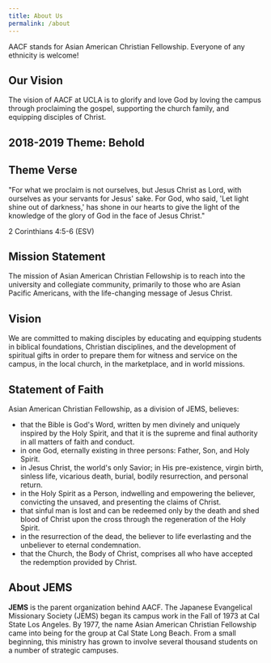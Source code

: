 ```yaml
---
title: About Us
permalink: /about
---
```


AACF stands for Asian American Christian Fellowship. Everyone of any ethnicity is welcome!

## Our Vision

The vision of AACF at UCLA is to glorify and love God by loving the campus through proclaiming the gospel, supporting the church family, and equipping disciples of Christ.

## 2018-2019 Theme: **Behold**
## Theme Verse

"For what we proclaim is not ourselves, but Jesus Christ as Lord, with ourselves as your servants for Jesus' sake. For God, who said, 'Let light shine out of darkness,' has shone in our hearts to give the light of the knowledge of the glory of God in the face of Jesus Christ."

2 Corinthians 4:5-6 (ESV)

## Mission Statement

The mission of Asian American Christian Fellowship is to reach into the university and collegiate community, primarily to those who are Asian Pacific Americans, with the life-changing message of Jesus Christ.

## Vision

We are committed to making disciples by educating and equipping students in biblical foundations, Christian disciplines, and the development of spiritual gifts in order to prepare them for witness and service on the campus, in the local church, in the marketplace, and in world missions.

## Statement of Faith

Asian American Christian Fellowship, as a division of JEMS, believes:

* that the Bible is God's Word, written by men divinely and uniquely inspired by the Holy Spirit, and that it is the supreme and final authority in all matters of faith and conduct.
* in one God, eternally existing in three persons: Father, Son, and Holy Spirit.
* in Jesus Christ, the world's only Savior; in His pre-existence, virgin birth, sinless life, vicarious death, burial, bodily resurrection, and personal return.
* in the Holy Spirit as a Person, indwelling and empowering the believer, convicting the unsaved, and presenting the claims of Christ.
* that sinful man is lost and can be redeemed only by the death and shed blood of Christ upon the cross through the regeneration of the Holy Spirit.
* in the resurrection of the dead, the believer to life everlasting and the unbeliever to eternal condemnation.
* that the Church, the Body of Christ, comprises all who have accepted the redemption provided by Christ.

## About JEMS

**JEMS** is the parent organization behind AACF. The Japanese Evangelical Missionary Society (JEMS) began its campus work in the Fall of 1973 at Cal State Los Angeles. By 1977, the name Asian American Christian Fellowship came into being for the group at Cal State Long Beach. From a small beginning, this ministry has grown to involve several thousand students on a number of strategic campuses.

